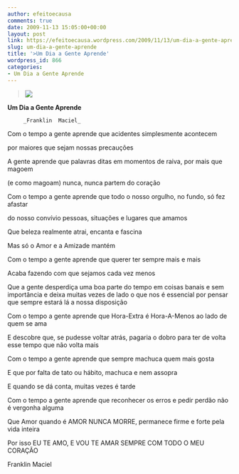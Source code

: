 ```yaml
---
author: efeitoecausa
comments: true
date: 2009-11-13 15:05:00+00:00
layout: post
link: https://efeitoecausa.wordpress.com/2009/11/13/um-dia-a-gente-aprende/
slug: um-dia-a-gente-aprende
title: '>Um Dia a Gente Aprende'
wordpress_id: 866
categories:
- Um Dia a Gente Aprende
---
```


>[![](http://efeitoecausa.files.wordpress.com/2009/11/chuvadourada.jpg?w=300)](http://efeitoecausa.files.wordpress.com/2009/11/chuvadourada.jpg)   	 	 	 	 	 	  

**Um Dia a Gente Aprende**

         _Franklin 	Maciel_


  


Com o tempo a gente aprende que acidentes simplesmente acontecem

por maiores que sejam nossas precauções


  


A gente aprende que palavras ditas em momentos de raiva, por mais que magoem

(e como magoam) nunca, nunca partem do coração


  


Com o tempo a gente aprende que todo o nosso orgulho, no fundo, só fez afastar

do nosso convívio pessoas, situações e lugares que amamos


  


Que beleza realmente atrai, encanta e fascina

Mas só o Amor e a Amizade mantém


  


Com o tempo a gente aprende que querer ter sempre mais e mais

Acaba fazendo com que sejamos cada vez menos


  


Que a gente desperdiça uma boa parte do tempo em coisas banais e sem importância e deixa muitas vezes de lado o que nos é essencial por pensar que sempre estará lá a nossa disposição


  


Com o tempo a gente aprende que Hora-Extra é Hora-A-Menos ao lado de quem se ama

E descobre que, se pudesse voltar atrás, pagaria o dobro para ter de volta esse tempo que não volta mais


  


Com o tempo a gente aprende que sempre machuca quem mais gosta

E que por falta de tato ou hábito, machuca e nem assopra

E quando se dá conta, muitas vezes é tarde


  


Com o tempo a gente aprende que reconhecer os erros e pedir perdão não é vergonha alguma


  


Que Amor quando é AMOR NUNCA MORRE, permanece firme e forte pela vida inteira

Por isso EU TE AMO,  E VOU TE AMAR SEMPRE COM TODO O MEU CORAÇÃO


  


Franklin Maciel


  

  

